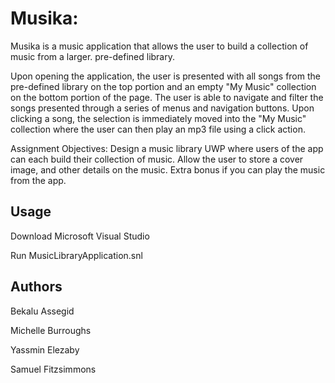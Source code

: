 # Musika:
Musika is a music application that allows the user to build a collection of music from a larger. pre-defined library. 

Upon opening the application, the user is presented with all songs from the pre-defined library on the top portion and an empty "My Music" collection on the bottom portion of the page. The user is able to navigate and filter the songs presented through a series of menus and navigation buttons. Upon clicking a song, the selection is immediately moved into the "My Music" collection where the user can then play an mp3 file using a click action.

Assignment Objectives:
Design a music library UWP where users of the app can each build their collection of music. Allow the user to store a cover image, and other details on the music. Extra bonus if you can play the music from the app.

## Usage
Download Microsoft Visual Studio

Run MusicLibraryApplication.snl


## Authors

Bekalu Assegid

Michelle Burroughs

Yassmin Elezaby

Samuel Fitzsimmons
